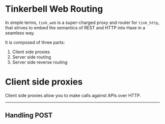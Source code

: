 # Tinkerbell Web Routing

In simple terms, `tink_web` is a super-charged proxy and router for `tink_http`, that strives to embed the semantics of REST and HTTP into Haxe in a seamless way.

It is composed of three parts:
  
1. Client side proxies
2. Server side routing
3. Server side reverse routing

# Client side proxies

Client side proxies allow you to make calls against APIs over HTTP. 

----

## Handling POST

